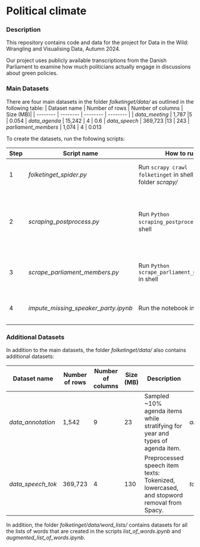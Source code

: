 #  Political climate

### Description
This repository contains code and data for the project for Data in the Wild: Wrangling and Visualising Data, Autumn 2024. 

Our project uses publicly available transcriptions from the Danish Parliament to examine how much politicians actually engage in discussions about green policies. 


###  Main Datasets
There are four  main datasets in the folder *folketinget/data/* as outlined in the following table:
| Dataset name | Number of rows | Number of columns | Size (MB)|
| -------- | -------- | -------- | -------- |
| *data_meeting* | 1,787 |5  | 0.054
| *data_agenda* | 15,242 | 4 | 0.6
| *data_speech* | 369,723 |13  | 243
| *parliament_members* | 1,074 | 4 | 0.013

To create the datasets, run the following scripts:

| Step | Script name | How to run| Description| Output |
| -------- | -------- | -------- | -------- | -------- |
| 1| *folketinget_spider.py* |Run `scrapy crawl folketinget` in shell from folder *scrapy/* |Scrapy spider that crawls parliament meetings. | **Raw** datasets *data_meeting*, *data_agenda*, and *data_speech*. 
| 2|*scraping_postprocess.py* |Run `Python scraping_postprocess.py` in shell| Performs a lot of cleaning, such as date-formatting, handling missing values, removing speech items where moderator is talking, etc. |  **Clean** datasets *data_meeting*, *data_agenda*, and *data_speech*
| 3|*scrape_parliament_members.py* |Run `Python scrape_parliament_members.py` in shell | Scrapes all parliament members and their political party from 2005 to 2023. | Dataset *parliament_members*
| 4| *impute_missing_speaker_party.ipynb* | Run the notebook in Python | Impute missing political party in the *data_speech* using *parliament_members*. | **Non-NA** dataset *data_speech* 

### Additional Datasets
In addition to the main datasets, the folder *folketinget/data/* also contains additional datasets:

| Dataset name | Number of rows | Number of columns | Size (MB)| Description | Script |
| -------- | -------- | -------- | -------- | -------- | -------- |
| *data_annotation* | 1,542 |9  | 23 | Sampled ~10\% agenda items while stratifying for year and types of agenda item. | *annotation.ipynb*
| *data_speech_tok* | 369,723 |4  | 130 | Preprocessed speech item texts: Tokenized, lowercased, and stopword removal from Spacy. | *tokenize_speech_data.py*



In addition, the folder *folketinget/data/word_lists/* contains datasets for all the lists of words that are created in the scripts *list_of_words.ipynb* and *augmented_list_of_words.ipynb*. 




  
